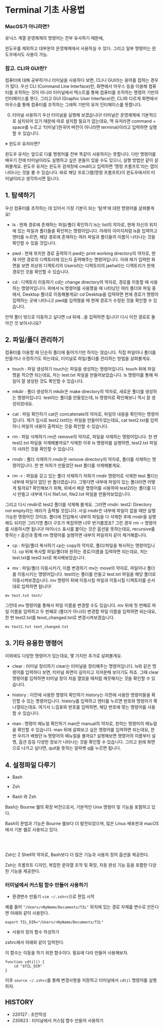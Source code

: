 # Terminal 기초 사용법


### MacOS가 아니라면?

유닉스 계열 운영체제의 명령어는 전부 유사하기 때문에,  

윈도우를 제외하고 대부분의 운영체제에서 사용하실 수 있다. 그리고 일부 명령어는 윈도우에서도 사용이 가능.

 

### 참고. CLI와 GUI란?

컴퓨터에 대해 공부하거나 터미널을 사용하다 보면, CLI나 GUI라는 용어를 접하는 경우가 많다. 우선 CLI (Command Line Interface)란, 화면에서 마우스 등을 이용해 컴퓨터를 조작하는 것이 아니라 터미널에서 텍스트를 통해 컴퓨터를 조작하는 명령어 기반의 인터페이스를 뜻다. 그리고 GUI (Graphic User Interface)란, CLI와 다르게 화면에서 마우스를 통해 컴퓨터를 조작하는 그래픽 기반의 유저 인터페이스를 뜻합니다.

 

 

0. 터미널 사용하기
우선 터미널을 실행해 보겠습니다! 터미널은 운영체제에 기본적으로 설치되어 있기 때문에 따로 설치할 필요가 없는데요, 맥 유저라면 command + space를 누르고 ‘터미널’(한국어 버전이 아니라면 terminal)이라고 입력하면 실행할 수 있습니다.

 

※ 윈도우 유저라면?

윈도우 유저는 앞으로 다룰 명령어를 전부 똑같이 사용하지는 못합니다. 다만 명령어를 배우기 전에 터미널이라도 실행하고 싶은 분들이 있을 수도 있으니, 실행 방법만 같이 살펴볼게요. 윈도우 유저는 윈도우 검색창에 cmd라고 입력하면 ‘명령 프롬프트’라는 앱이 나타나는 것을 볼 수 있습니다. 바로 해당 프로그램(명령 프롬프트)이 윈도우에서의 터미널이라고 생각하시면 됩니다.

 

 

## 1. 탐색하기
우선 컴퓨터를 조작하는 데 있어서 가장 기본이 되는 ‘탐색’에 대한 명령어를 살펴볼게요!

 * ls : 현재 경로에 존재하는 파일/폴더 확인하기
ls는 list의 약자로, 현재 자신의 위치에 있는 파일과 폴더들을 확인하는 명령어입니다. 아래의 이미지처럼 ls을 입력하고 엔터를 누르면, 해당 경로에 존재하는 여러 파일과 폴더들의 이름이 나타나는 것을 확인할 수 있을 것입니다.

* pwd : 현재 위치한 경로 출력하기
pwd는 print working directory의 약자로, 현재 어떤 경로의 디렉토리에 있는지 출력해주는 명령어입니다. 아래 제가 입력한 화면을 보면 최상위 디렉토리의 Users라는 디렉토리의 jaeha라는 디렉토리가 현재 경로인 것을 확인할 수 있습니다.

* cd : 디렉토리 이동하기
cd는 change directory의 약자로, 경로를 이동할 때 사용하는 명령어입니다. 위에서 ls 명령어를 사용했을 때 나타났던 여러 폴더와 파일 중에서, Desktop 폴더로 이동해볼게요! cd Desktop을 입력하면 현재 경로가 명령어 입력하는 곳에 나타나고 pwd를 입력했을 때 현재 경로가 수정된 것을 확인할 수 있습니다.

만약 폴더 밖으로 이동하고 싶다면 cd 뒤에 ..을 입력하면 됩니다! 다시 이전 경로로 돌아간 것 보이시나요?


## 2. 파일/폴더 관리하기
컴퓨터를 이용할 때 단순히 폴더에 들어가기만 하지는 않습니다. 직접 파일이나 폴더를 만들거나 수정하기도 하는데요, 터미널로 파일/폴더를 관리하는 방법을 살펴볼게요.

 

* touch : 파일 생성하기
touch는 파일을 생성하는 명령어입니다. touch 뒤에 파일명을 적으면 되는데요, 저는 test.txt 파일을 만들어보았습니다. ls 명령어를 통해 파일이 잘 생성된 것도 확인할 수 있습니다.


 

* mkdir : 폴더 생성하기
mkdir은 make directory의 약자로, 새로운 폴더를 생성하는 명령어입니다. test라는 폴더를 만들었는데, ls 명령어로 확인해보니 역시 잘 생성되었네요.


 

* cat : 파일 확인하기
cat은 concatenate의 약자로, 파일의 내용을 확인하는 명령어입니다. 제가 임시로 test2.txt라는 파일을 만들어두었는데요, cat test2.txt를 입력하니 파일의 내용이 출력되는 것을 확인할 수 있습니다.


 

* rm : 파일 삭제하기
rm은 remove의 약자로, 파일을 삭제하는 명령어입니다. 한 번 test2.txt 파일을 삭제해볼까요? 삭제한 이후 ls 명령어를 실행하면, test2.txt 파일이 사라진 것을 확인할 수 있습니다.


 

* rmdir : 폴더 삭제하기
rmdir은 remove directory의 약자로, 폴더를 삭제하는 명령어입니다. 한 번 저희가 만들었던 test 폴더를 삭제해볼게요.


 

* rm -r : 파일을 갖고 있는 폴더 삭제하기
저희가 rmdir 명령어로 삭제한 test 폴더는 내부에 파일이 없던 빈 폴더였습니다. 그렇다면 내부에 파일이 있는 폴더라면 어떻게 될까요? 확인해보기 위해, 위에서 배운 명령어를 사용하여 test2라는 폴더를 다시 만들고 내부에 다시 file1.txt, file2.txt 파일을 만들어보았습니다.


그리고 다시 rmdir로 test2 폴더를 삭제해 볼게요. 그러면 rmdir: test2: Directory not empty라는 에러가 출력될 것입니다. 사실 rmdir은 내부에 파일이 없을 때만 실행 가능한 명령어인 것이죠. 폴더에 진입해서 내부의 파일을 다 삭제한 후에 rmdir을 실행해도 되지만 그러기엔 폴더 구조가 복잡하면 너무 번거롭겠죠? 그런 경우 rm -r 명령어를 사용하시면 됩니다! 마이너스 표시를 붙이는 것은 옵션을 뜻하는데요, recursive를 뜻하는 r 옵션과 함께 rm 명령어를 실행하면 내부의 파일까지 같이 제거해줍니다.


 

* cp : 파일/폴더 복사하기
cp는 copy의 약자로, 폴더/파일을 복사하는 명령어입니다. cp 뒤에 복사할 파일/폴더와 원하는 경로/이름을 입력하면 되는데요, 저는 test.txt를 test2.txt로 복사해보았습니다.


 

* mv : 파일/폴더 이동시키기, 이름 변경하기
mv는 move의 약자로, 파일이나 폴더를 이동시키는 명령어입니다. test라는 폴더를 만들고 test.txt 파일을 해당 폴더로 이동시켜보겠습니다. mv 명령어 뒤에 이동시킬 파일과 이동시킬 디렉토리를 순서대로 입력하면 됩니다!


```
mv test.txt test/
```


그런데 mv 명령어를 통해서 파일 이름을 변경할 수도 있습니다. mv 뒤에 첫 번째로 파일 이름을 입력하고 두 번째로 (폴더가 아니라) 변경할 파일 이름을 입력하면 되는데요, 한 번 test2.txt를 texst_changed.txt로 변경시켜보겠습니다.


```
mv test2.txt text_changed.txt
```

 

 

## 3. 기타 유용한 명령어
이외에도 다양한 명령어가 있는데요, 몇 가지만 추가로 살펴볼게요.

 

* clear : 터미널 정리하기
clear는 터미널을 정리해주는 명령어입니다. ls와 같은 명령어를 입력하다 보면, 터미널 화면이 길어지고 지저분해 보이기도 하죠. 그때 clear 명령어를 입력하면 터미널 창이 처음 열었을 때처럼 깨끗해지는 것을 확인할 수 있습니다.

 

* history : 이전에 사용한 명령어 확인하기
history는 이전에 사용한 명령어들을 확인할 수 있는 명령어입니다. history를 입력하고 엔터를 누르면 번호와 명령어가 쭉 나열되는데요. 여기서 느낌표와 번호를 입력하면, 해당 번호에 맞는 명령어를 사용할 수 있습니다.


* man : 명령어 매뉴얼 확인하기
man은 manual의 약자로, 원하는 명령어의 매뉴얼을 확인할 수 있습니다. man 뒤에 살펴보고 싶은 명령어를 입력하면 되는데요, 한 번 우리가 배웠던 ls 명령어의 매뉴얼을 볼까요? 실행해보면 명령어의 이름부터 설명, 옵션 등등 다양한 정보가 나타나는 것을 확인할 수 있습니다. 그리고 원래 화면으로 나가고 싶다면, quit을 뜻하는 알파벳 q를 누르면 됩니다.



## 4. 설정파일 다루기

- Bash
- Zsh


- Bash 와 Zsh

Bash는 Bourne 쉘의 확장 버전으로서, 기본적인 Unix 명령어 및 기능을 포함하고 있다.  

Bash의 문법과 기능은 Bourne 쉘보다 더 발전되었으며, 많은 Linux 배포판과 macOS에서 기본 쉘로 사용되고 있다.

<br><br>

Zsh는 Z Shell의 약자로, Bash보다 더 많은 기능과 사용자 정의 옵션을 제공한다.  

Zsh는 프롬프트 디자인, 복잡한 문자열 조작 및 확장, 자동 완성 기능 등을 포함한 다양한 기능을 제공한다.


### 터미널에서 커스텀 함수 만들어 사용하기

- 환경변수 만들기
`vim ~/.zshrc`으로 편집 시작

예를 들어 `"/Users/<NyName/Documents/TIL"` 위치에 있는 경로 자체를 변수로 만든다면 아래와 같이 사용한다.  

```
export TIL_DIR="/Users/<NyName/Documents/TIL"
```

- 사용자 정의 함수 작성하기

zshrc에서 아래와 같이 입력한다. 

이 함수는 이동을 하기 위한 함수이다.  필요에 다라 만들어 사용해보자.  

```
function cdtil() {
    cd "$TIL_DIR"
}

```

이후 `source ~/.zshrc`를 통해  변경사항을 저장하고 터미널에서 `cdtil` 명령어를 실행하자.  



## HISTORY

- 220127 : 초안작성
- 230823 : 터미널에서 커스텀 함수 만들어 사용하기
